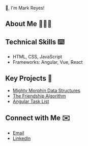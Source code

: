 👋, I'm Mark Reyes!

## About Me 👨🏾‍💻


## Technical Skills ⌨️
* HTML, CSS, JavaScript
* Frameworks: Angular, Vue, React

## Key Projects 📓
* [Mighty Morphin Data Structures](https://github.com/marklreyes/mighty-morphin-data-structures)
* [The Friendship Algorithm](https://github.com/marklreyes/The-Friendship-Algorithm)
* [Angular Task List](https://github.com/marklreyes/angular-tasklist-ng9)

## Connect with Me ✉️
* [Email](mailto:mr@marklreyes.com)
* [LinkedIn](https://www.linkedin.com/in/marklreyes)



<!--
**marklreyes/marklreyes** is a ✨ _special_ ✨ repository because its `README.md` (this file) appears on your GitHub profile.

Here are some ideas to get you started:

- 🔭 I’m currently working on ...
- 🌱 I’m currently learning ...
- 👯 I’m looking to collaborate on ...
- 🤔 I’m looking for help with ...
- 💬 Ask me about ...
- 📫 How to reach me: ...
- 😄 Pronouns: ...
- ⚡ Fun fact: ...
-->
